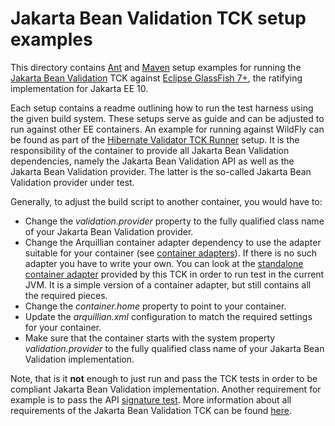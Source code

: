# Jakarta Bean Validation TCK setup examples

This directory contains [Ant](https://ant.apache.org) and [Maven](https://maven.apache.org/) setup examples for
running the [Jakarta Bean Validation](https://github.com/jakartaee/validation-tck) TCK against [Eclipse GlassFish 7+](https://projects.eclipse.org/projects/ee4j.glassfish/downloads),
the ratifying implementation for Jakarta EE 10.

Each setup contains a readme outlining how to run the test harness using the given build system. These setups
serve as guide and can be adjusted to run against other EE containers. An example for running against WildFly can
be found as part of the [Hibernate Validator TCK Runner](https://github.com/hibernate/hibernate-validator/tree/master/tck-runner)
setup. It is the responsibility of the container to provide all Jakarta Bean Validation dependencies, namely the Jakarta Bean Validation API
as well as the Jakarta Bean Validation provider. The latter is the so-called Jakarta Bean Validation provider under test.

Generally, to adjust the build script to another container, you would have to:

* Change the _validation.provider_ property to the fully qualified class name of your Jakarta Bean Validation provider.
* Change the Arquillian container adapter dependency to use the adapter suitable for your container
 (see [container adapters](https://docs.jboss.org/author/display/ARQ/Container+adapters)). If there is no such adapter
 you have to write your own. You can look at the [standalone container adapter](https://github.com/jakartaee/validation-tck/tree/main/standalone-container-adapter)
 provided by this TCK in order to run test in the current JVM. It is a simple version of a container adapter, but still
 contains all the required pieces.
* Change the _container.home_ property to point to your container.
* Update the _arquillian.xml_ configuration to match the required settings for your container.
* Make sure that the container starts with the system property _validation.provider_ to the fully qualified class name
of your Jakarta Bean Validation implementation.

Note, that is it **not** enough to just run and pass the TCK tests in order to be compliant Jakarta Bean Validation implementation.
Another requirement for example is to pass the API [signature test](http://docs.jboss.org/hibernate/beanvalidation/tck/3.0/reference/html_single/#sigtest).
More information about all requirements of the Jakarta Bean Validation TCK can be found [here](http://docs.jboss.org/hibernate/beanvalidation/tck/3.0/reference/html_single/index.html#passing-the-tck).
